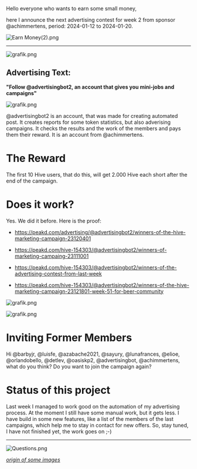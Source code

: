 Hello everyone who wants to earn some small money,

here I announce the next advertising contest for week 2 from sponsor @achimmertens, period: 2024-01-12 to 2024-01-20.

![Earn Money(2).png](https://files.peakd.com/file/peakd-hive/achimmertens/AKAr2pK3Nw7DhpREEcx2yQ1dSe3BQ4KKDFLKAWjNL9Ni952afaaKuqX68gTapsB.png)

---

![grafik.png](https://files.peakd.com/file/peakd-hive/advertisingbot2/23zbKpafXUuXqcgN1UqE4ELLLjBk6HWR7VCHXMBWeuuhHvjVr9V26Vu632H51AX3QEB1Q.png)

## Advertising Text:
**"Follow @advertisingbot2, an account that gives you mini-jobs and campaigns"**

![grafik.png](https://files.peakd.com/file/peakd-hive/advertisingbot2/EpnDF7XjUzRvHbukYSaPzgLofEeP2bKekjBmuA9oo8mHW8BAv1i1sGfdg5fHShUuuSn.png)

@advertisingbot2 is an account, that was made for creating automated post. It creates reports for some token statistics, but also adverising campaigns. It checks the results and the work of the members and pays them their reward. It is an account from @achimmertens. 


# The Reward

The first 10 Hive users, that do this, will get 2.000 Hive each short after the end of the campaign.


# Does it work?
Yes. We did it before. Here is the proof:

* https://peakd.com/advertising/@advertisingbot2/winners-of-the-hive-marketing-campaign-23120401 
* https://peakd.com/hive-154303/@advertisingbot2/winners-of-marketing-campaing-23111001
* https://peakd.com/hive-154303/@advertisingbot2/winners-of-the-advertising-contest-from-last-week
* https://peakd.com/hive-154303/@advertisingbot2/winners-of-the-hive-marketing-campaign-23121801-week-51-for-beer-community

![grafik.png](https://files.peakd.com/file/peakd-hive/advertisingbot2/23vrtfBe9soddee9UwH688PMyJYa2GjTPDpiV9s9mAwMHwp7AWurWJanpDDMtpQJx9z89.png)

![grafik.png](https://files.peakd.com/file/peakd-hive/achimmertens/23wghGTaUFS6SsidPJ6d5QqyM3cxpzSj2PMQ8r2XZSWHeBAi2jC4e7JdmyTWL8DbtYTpc.png)

# Inviting Former Members
Hi @barbyjr, @luisfe, @azabache2021, @sayury, @lunafrances, @elioe, @orlandobello, @detlev, @oasiskp2, @advertisingbot, @achimmertens,
what do you think? Do you want to join the campaign again?

# Status of this project

Last week I managed to work good on the automation of my advertising process. At the moment I still have some manual work, but it gets less. I have build in some new features, like a list of the members of the last campaigns, which help me to stay in contact for new offers. So, stay tuned, I have not finished yet, the work goes on ;-)

---

![Questions.png](https://files.peakd.com/file/peakd-hive/achimmertens/AKKRqJt1qnuNodPEACGiuC9iauEfvSWwo3w9ACbwELDzPg5VpvwJCsfsA8ptwYH.png)

*[origin of some images](https://photofunia.com/)*
